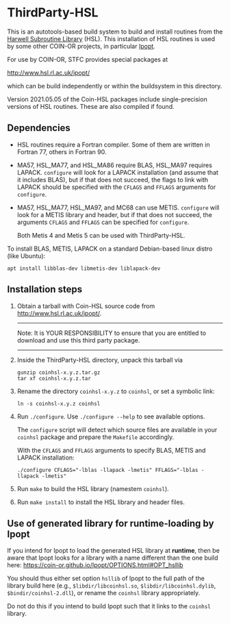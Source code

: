 # ThirdParty-HSL

This is an autotools-based build system to build and install routines from
the [Harwell Subroutine Library](http://www.hsl.rl.ac.uk/) (HSL).
This installation of HSL routines is used by some other COIN-OR projects,
in particular [Ipopt](https://github.com/coin-or/Ipopt).

For use by COIN-OR, STFC provides special packages at

http://www.hsl.rl.ac.uk/ipopt/

which can be build independently or within the buildsystem in this
directory.

Version 2021.05.05 of the Coin-HSL packages include single-precision
versions of HSL routines. These are also compiled if found.

## Dependencies

- HSL routines require a Fortran compiler.
  Some of them are written in Fortran 77, others in Fortran 90.
  
- MA57, HSL_MA77, and HSL_MA86 require BLAS, HSL_MA97 requires LAPACK.
  `configure` will look for a LAPACK installation (and assume that it
  includes BLAS), but if that does not succeed, the flags to link with LAPACK
  should be specified with the `CFLAGS` and `FFLAGS` arguments for `configure`.

- MA57, HSL_MA77, HSL_MA97, and MC68 can use METIS. `configure` will look
  for a METIS library and header, but if that does not succeed, the
  arguments `CFLAGS` and `FFLAGS` can be specified for `configure`.

  Both Metis 4 and Metis 5 can be used with ThirdParty-HSL.
  
To install BLAS, METIS, LAPACK on a standard Debian-based linux distro (like Ubuntu):

```
apt install libblas-dev libmetis-dev liblapack-dev
```

## Installation steps

1. Obtain a tarball with Coin-HSL source code from http://www.hsl.rl.ac.uk/ipopt/.

   **********************************************************************
   Note: It is YOUR RESPONSIBILITY to ensure that you are entitled to
         download and use this third party package.
   **********************************************************************

2. Inside the ThirdParty-HSL directory, unpack this tarball via

       gunzip coinhsl-x.y.z.tar.gz
       tar xf coinhsl-x.y.z.tar

3. Rename the directory `coinhsl-x.y.z` to `coinhsl`, or set a symbolic link:

       ln -s coinhsl-x.y.z coinhsl

4. Run `./configure`. Use `./configure --help` to see available options.

   The `configure` script will detect which source files are available
   in your `coinhsl` package and prepare the `Makefile` accordingly.
   
   With the `CFLAGS` and `FFLAGS` arguments to specify BLAS, METIS and LAPACK installation:
   ```
   ./configure CFLAGS="-lblas -llapack -lmetis" FFLAGS="-lblas -llapack -lmetis"
   ```

5. Run `make` to build the HSL library (namestem `coinhsl`).

6. Run `make install` to install the HSL library and header files.

## Use of generated library for runtime-loading by Ipopt

If you intend for Ipopt to load the generated HSL library at __runtime__,
then be aware that Ipopt looks for a library with a name different than the
one build here: https://coin-or.github.io/Ipopt/OPTIONS.html#OPT_hsllib

You should thus either set option `hsllib` of Ipopt to the full path of
the library build here (e.g., `$libdir/libcoinhsl.so`, `$libdir/libcoinhsl.dylib`,
`$bindir/coinhsl-2.dll`), or rename the `coinhsl` library appropriately.

Do not do this if you intend to build Ipopt such that it links to the
`coinhsl` library.
